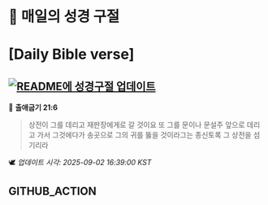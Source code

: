# 🙏 매일의 성경 구절
# [Daily Bible verse]
## [![README에 성경구절 업데이트](https://github.com/DONGSUKA/first_test/actions/workflows/update-readme-bible.yml/badge.svg)](https://github.com/DONGSUKA/first_test/actions/workflows/update-readme-bible.yml)
<!-- START_BIBLE_VERSE -->
📖 **출애굽기 21:6**
> 상전이 그를 데리고 재판장에게로 갈 것이요 또 그를 문이나 문설주 앞으로 데리고 가서 그것에다가 송곳으로 그의 귀를 뚫을 것이라그는 종신토록 그 상전을 섬기리라

🕊️ _업데이트 시각: 2025-09-02 16:39:00 KST_
  <!-- END_BIBLE_VERSE -->
## GITHUB_ACTION
